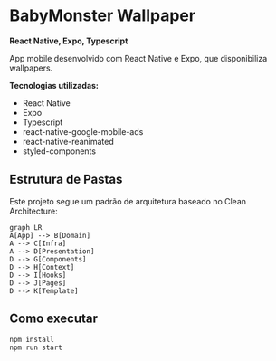 # BabyMonster Wallpaper

**React Native, Expo, Typescript**

App mobile desenvolvido com React Native e Expo, que disponibiliza wallpapers.

**Tecnologias utilizadas:**

- React Native
- Expo
- Typescript
- react-native-google-mobile-ads
- react-native-reanimated
- styled-components

## Estrutura de Pastas

Este projeto segue um padrão de arquitetura baseado no Clean Architecture:

```mermaid
graph LR
A[App] --> B[Domain]
A --> C[Infra]
A --> D[Presentation]
D --> G[Components]
D --> H[Context]
D --> I[Hooks]
D --> J[Pages]
D --> K[Template]
```

## Como executar

    npm install
    npm run start
